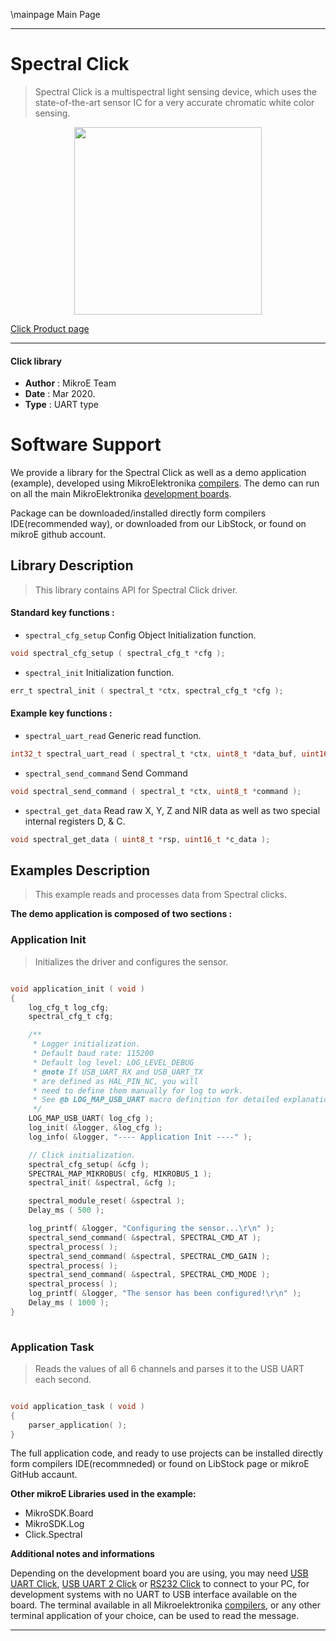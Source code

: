 \mainpage Main Page
 
---
# Spectral Click

> Spectral Click is a multispectral light sensing device, which uses the state-of-the-art sensor IC for a very accurate chromatic white color sensing.

<p align="center">
  <img src="https://download.mikroe.com/images/click_for_ide/spectral_click.png" height=300px>
</p>

[Click Product page](https://www.mikroe.com/spectral-click)

---


#### Click library 

- **Author**        : MikroE Team
- **Date**          : Mar 2020.
- **Type**          : UART type


# Software Support

We provide a library for the Spectral Click 
as well as a demo application (example), developed using MikroElektronika 
[compilers](https://shop.mikroe.com/compilers). 
The demo can run on all the main MikroElektronika [development boards](https://shop.mikroe.com/development-boards).

Package can be downloaded/installed directly form compilers IDE(recommended way), or downloaded from our LibStock, or found on mikroE github account. 

## Library Description

> This library contains API for Spectral Click driver.

#### Standard key functions :

- `spectral_cfg_setup` Config Object Initialization function.
```c
void spectral_cfg_setup ( spectral_cfg_t *cfg ); 
```

- `spectral_init` Initialization function.
```c
err_t spectral_init ( spectral_t *ctx, spectral_cfg_t *cfg );
```

#### Example key functions :

- `spectral_uart_read` Generic read function.
```c
int32_t spectral_uart_read ( spectral_t *ctx, uint8_t *data_buf, uint16_t max_len );
```

- `spectral_send_command` Send Command
```c
void spectral_send_command ( spectral_t *ctx, uint8_t *command );
```

- `spectral_get_data` Read raw X, Y, Z and NIR data as well as two special internal registers D, & C.
```c
void spectral_get_data ( uint8_t *rsp, uint16_t *c_data );
```

## Examples Description

> This example reads and processes data from Spectral clicks.

**The demo application is composed of two sections :**

### Application Init 

> Initializes the driver and configures the sensor.

```c

void application_init ( void )
{
    log_cfg_t log_cfg;
    spectral_cfg_t cfg;

    /** 
     * Logger initialization.
     * Default baud rate: 115200
     * Default log level: LOG_LEVEL_DEBUG
     * @note If USB_UART_RX and USB_UART_TX 
     * are defined as HAL_PIN_NC, you will 
     * need to define them manually for log to work. 
     * See @b LOG_MAP_USB_UART macro definition for detailed explanation.
     */
    LOG_MAP_USB_UART( log_cfg );
    log_init( &logger, &log_cfg );
    log_info( &logger, "---- Application Init ----" );

    // Click initialization.
    spectral_cfg_setup( &cfg );
    SPECTRAL_MAP_MIKROBUS( cfg, MIKROBUS_1 );
    spectral_init( &spectral, &cfg );

    spectral_module_reset( &spectral );
    Delay_ms ( 500 );

    log_printf( &logger, "Configuring the sensor...\r\n" );
    spectral_send_command( &spectral, SPECTRAL_CMD_AT );
    spectral_process( );
    spectral_send_command( &spectral, SPECTRAL_CMD_GAIN );
    spectral_process( );
    spectral_send_command( &spectral, SPECTRAL_CMD_MODE );
    spectral_process( );
    log_printf( &logger, "The sensor has been configured!\r\n" );
    Delay_ms ( 1000 );
}
  
```

### Application Task

> Reads the values of all 6 channels and parses it to the USB UART each second.

```c

void application_task ( void )
{
    parser_application( );  
} 

```

The full application code, and ready to use projects can be  installed directly form compilers IDE(recommneded) or found on LibStock page or mikroE GitHub accaunt.

**Other mikroE Libraries used in the example:** 

- MikroSDK.Board
- MikroSDK.Log
- Click.Spectral

**Additional notes and informations**

Depending on the development board you are using, you may need 
[USB UART Click](https://shop.mikroe.com/usb-uart-click), 
[USB UART 2 Click](https://shop.mikroe.com/usb-uart-2-click) or 
[RS232 Click](https://shop.mikroe.com/rs232-click) to connect to your PC, for 
development systems with no UART to USB interface available on the board. The 
terminal available in all Mikroelektronika 
[compilers](https://shop.mikroe.com/compilers), or any other terminal application 
of your choice, can be used to read the message.



---
